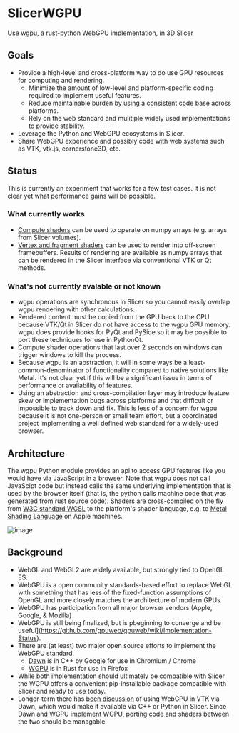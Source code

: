 # SlicerWGPU
Use wgpu, a rust-python WebGPU implementation, in 3D Slicer

## Goals

* Provide a high-level and cross-platform way to do use GPU resources for computing and rendering.
  * Minimize the amount of low-level and platform-specific coding required to implement useful features.
  * Reduce maintainable burden by using a consistent code base across platforms.
  * Rely on the web standard and mulitiple widely used implementations to provide stability.
* Leverage the Python and WebGPU ecosystems in Slicer.
* Share WebGPU experience and possibly code with web systems such as VTK, vtk.js, cornerstone3D, etc.

## Status

This is currently an experiment that works for a few test cases.  It is not clear yet what performance gains will be possible.

### What currently works
* [Compute shaders](Experiments/slicer-compute.py) can be used to operate on numpy arrays (e.g. arrays from Slicer volumes).
* [Vertex and fragment shaders](Experiments/slicer-render.py) can be used to render into off-screen framebuffers.  Results of rendering are available as numpy arrays that can be rendered in the Slicer interface via conventional VTK or Qt methods.

### What's not currently avalable or not known
* wgpu operations are synchronous in Slicer so you cannot easily overlap wgpu rendering with other calculations.
* Rendered content must be copied from the GPU back to the CPU because VTK/Qt in Slicer do not have access to the wgpu GPU memory.  wgpu does provide hooks for PyQt and PySide so it may be possible to port these techniques for use in PythonQt.
* Compute shader operations that last over 2 seconds on windows can trigger windows to kill the process.
* Because wgpu is an abstraction, it will in some ways be a least-common-denominator of functionality compared to native solutions like Metal.  It's not clear yet if this will be a significant issue in terms of performance or availability of features.
* Using an abstraction and cross-compilation layer may introduce feature skew or implementation bugs across platforms and that difficult or impossible to track down and fix.  This is less of a concern for wgpu because it is not one-person or small team effort, but a coordinated project implementing a well defined web standard for a widely-used browser.

## Architecture
The wgpu Python module provides an api to access GPU features like you would have via JavaScript in a browser.  Note that wgpu does not call JavaScipt code but instead calls the same underlying implementation that is used by the browser itself (that is, the python calls machine code that was generated from rust source code).  Shaders are cross-compiled on the fly from [W3C standard WGSL](https://www.w3.org/TR/WGSL/) to the platform's shader language, e.g. to [Metal Shading Language](https://developer.apple.com/metal/Metal-Shading-Language-Specification.pdf) on Apple machines.

![image](https://user-images.githubusercontent.com/126077/175791989-4f3fdcdb-6e80-4d0c-b199-1ff7b51c2b6a.png)


## Background

* WebGL and WebGL2 are widely available, but strongly tied to OpenGL ES.
* WebGPU is a open community standards-based effort to replace WebGL with something that has less of the fixed-function assumptions of OpenGL and more closely matches the architecture of modern GPUs.
* WebGPU has participation from all major browser vendors (Apple, Google, & Mozilla) 
* WebGPU is still being finalized, but is pbeginning to converge and be useful](https://github.com/gpuweb/gpuweb/wiki/Implementation-Status).
* There are (at least) two major open source efforts to implement the WebGPU standard.
   * [Dawn](https://dawn.googlesource.com/dawn) is in C++ by Google for use in Chromium / Chrome
   * [WGPU](https://github.com/gfx-rs/wgpu) is in Rust for use in Firefox
* While both implementation should ultimately be compatible with Slicer the WGPU offers a convenient pip-installable package compatible with Slicer and ready to use today.
* Longer-term there has [been discussion](https://discourse.vtk.org/t/vulkan-development/3307/22) of using WebGPU in VTK via Dawn, which would make it available via C++ or Python in Slicer.  Since Dawn and WGPU implement WGPU, porting code and shaders between the two should be managable.
